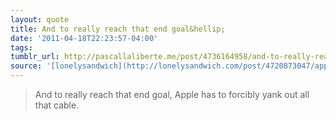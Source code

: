 ```yaml
---
layout: quote
title: And to really reach that end goal&hellip;
date: '2011-04-18T22:23:57-04:00'
tags: 
tumblr_url: http://pascallaliberte.me/post/4736164958/and-to-really-reach-that-end-goal-apple-has-to
source: '[lonelysandwich](http://lonelysandwich.com/post/4720873047/apple-tv-set) on the problem with the current TV set.'
---
```

> And to really reach that end goal, Apple has to forcibly yank out all that cable.
